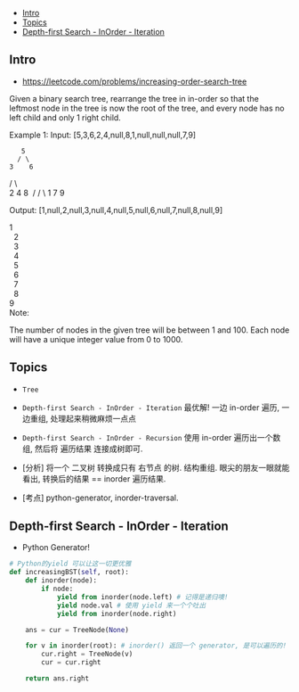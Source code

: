 - [Intro](#intro)
- [Topics](#topics)
- [Depth-first Search - InOrder - Iteration](#depth-first-search---inorder---iteration)

## Intro

- https://leetcode.com/problems/increasing-order-search-tree

Given a binary search tree, rearrange the tree in in-order so that the leftmost node in the tree is now the root of the tree, and every node has no left child and only 1 right child.

Example 1:
Input: [5,3,6,2,4,null,8,1,null,null,null,7,9]

       5
      / \
    3    6
   / \    \
  2   4    8
 /        / \ 
1        7   9

Output: [1,null,2,null,3,null,4,null,5,null,6,null,7,null,8,null,9]

 1
  \
   2
    \
     3
      \
       4
        \
         5
          \
           6
            \
             7
              \
               8
                \
                 9  
Note:

The number of nodes in the given tree will be between 1 and 100.
Each node will have a unique integer value from 0 to 1000.






## Topics

- `Tree`
- `Depth-first Search - InOrder - Iteration` 最优解! 一边 in-order 遍历, 一边重组, 处理起来稍微麻烦一点点
- `Depth-first Search - InOrder - Recursion` 使用 in-order 遍历出一个数组, 然后将 遍历结果 连接成树即可.

- [分析] 将一个 二叉树 转换成只有 右节点 的树. 结构重组. 眼尖的朋友一眼就能看出, 转换后的结果 == inorder 遍历结果.
- [考点] python-generator, inorder-traversal.


## Depth-first Search - InOrder - Iteration

- Python Generator!


```py
# Python的yield 可以让这一切更优雅
def increasingBST(self, root):
    def inorder(node):
        if node:
            yield from inorder(node.left) # 记得是递归噢!
            yield node.val # 使用 yield 来一个个吐出
            yield from inorder(node.right)

    ans = cur = TreeNode(None)

    for v in inorder(root): # inorder() 返回一个 generator, 是可以遍历的!
        cur.right = TreeNode(v)
        cur = cur.right

    return ans.right
```


